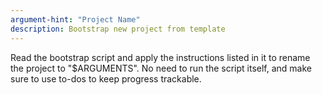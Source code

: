 ```yaml
---
argument-hint: "Project Name"
description: Bootstrap new project from template
---
```


Read the bootstrap script and apply the instructions listed in it to rename the
project to "$ARGUMENTS". No need to run the script itself, and make sure to use
to-dos to keep progress trackable.
